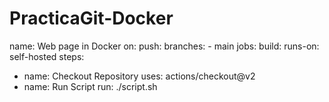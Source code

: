 # PracticaGit-Docker

name: Web page in Docker
  on:
    push:
      branches:
    - main
jobs:
build:
runs-on: self-hosted
steps:
- name: Checkout Repository
uses: actions/checkout@v2
- name: Run Script
run: ./script.sh
